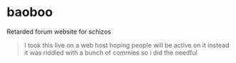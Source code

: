 # baoboo

Retarded forum website for schizos


> I took this live on a web host hoping people will be active on it instead it was riddled with a bunch of commies so i did the needful
